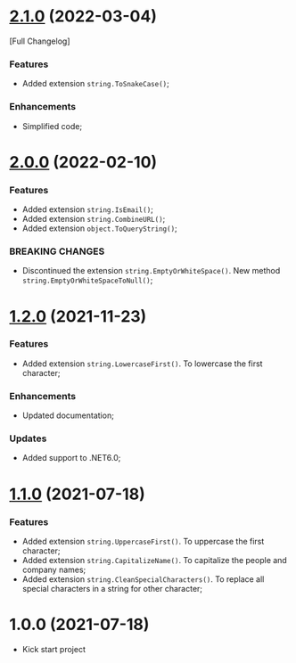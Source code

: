 # [2.1.0](https://github.com/TechNobre/PowerUtils.Text/compare/v2.0.0...v2.1.0) (2022-03-04)
[Full Changelog]


### Features

* Added extension `string.ToSnakeCase()`;


### Enhancements

* Simplified code;




# [2.0.0](https://github.com/TechNobre/PowerUtils.Text/compare/v1.2.0...v2.0.0) (2022-02-10)

### Features

* Added extension `string.IsEmail()`;
* Added extension `string.CombineURL()`;
* Added extension `object.ToQueryString()`;


### BREAKING CHANGES

* Discontinued the extension `string.EmptyOrWhiteSpace()`. New method `string.EmptyOrWhiteSpaceToNull()`;




# [1.2.0](https://github.com/TechNobre/PowerUtils.Text/compare/v1.1.0...v1.2.0) (2021-11-23)

### Features

* Added extension `string.LowercaseFirst()`. To lowercase the first character;


### Enhancements

* Updated documentation;


### Updates

* Added support to .NET6.0;




# [1.1.0](https://github.com/TechNobre/PowerUtils.Text/compare/v1.0.0...v1.1.0) (2021-07-18)

### Features

* Added extension `string.UppercaseFirst()`. To uppercase the first character;
* Added extension `string.CapitalizeName()`. To capitalize the people and company names;
* Added extension `string.CleanSpecialCharacters()`. To replace all special characters in a string for other character;




# 1.0.0 (2021-07-18)

* Kick start project